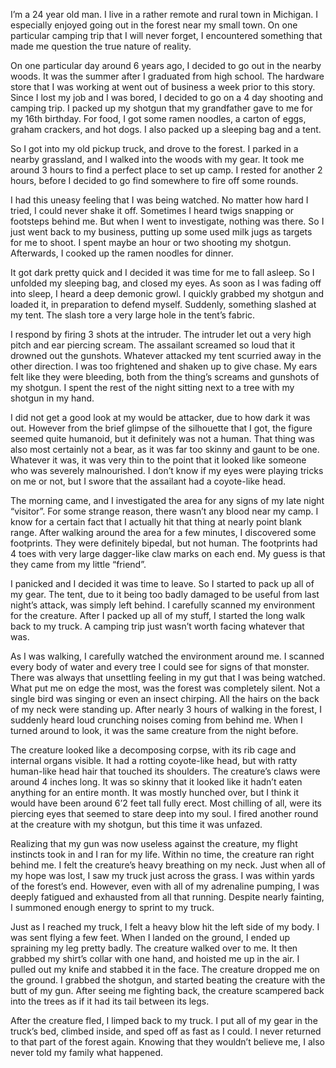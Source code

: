 I’m a 24 year old man. I live in a rather remote and rural town in Michigan. I especially enjoyed going out in the forest near my small town. On one particular camping trip that I will never forget, I encountered something that made me question the true nature of reality.

On one particular day around 6 years ago, I decided to go out in the nearby woods. It was the summer after I graduated from high school. The hardware store that I was working at went out of business a week prior to this story. Since I lost my job and I was bored, I decided to go on a 4 day shooting and camping trip. I packed up my shotgun that my grandfather gave to me for my 16th birthday. For food, I got some ramen noodles, a carton of eggs, graham crackers, and hot dogs. I also packed up a sleeping bag and a tent. 

So I got into my old pickup truck, and drove to the forest. I parked in a nearby grassland, and I walked into the woods with my gear. It took me around 3 hours to find a perfect place to set up camp. I rested for another 2 hours, before I decided to go find somewhere to fire off some rounds.

I had this uneasy feeling that I was being watched. No matter how hard I tried, I could never shake it off. Sometimes I heard twigs snapping or footsteps behind me. But when I went to investigate, nothing was there. So I just went back to my business, putting up some used milk jugs as targets for me to shoot. I spent maybe an hour or two shooting my shotgun. Afterwards, I cooked up the ramen noodles for dinner.

It got dark pretty quick and I decided it was time for me to fall asleep. So I unfolded my sleeping bag, and closed my eyes. As soon as I was fading off into sleep, I heard a deep demonic growl. I quickly grabbed my shotgun and loaded it, in preparation to defend myself. Suddenly, something slashed at my tent. The slash tore a very large hole in the tent’s fabric. 

I respond by firing 3 shots at the intruder. The intruder let out a very high pitch and ear piercing scream. The assailant screamed so loud that it drowned out the gunshots. Whatever attacked my tent scurried away in the other direction. I was too frightened and shaken up to give chase. My ears felt like they were bleeding, both from the thing’s screams and gunshots of my shotgun. I spent the rest of the night sitting next to a tree with my shotgun in my hand.

I did not get a good look at my would be attacker, due to how dark it was out. However from the brief glimpse of the silhouette that I got, the figure seemed quite humanoid, but it definitely was not a human. That thing was also most certainly not a bear, as it was far too skinny and gaunt to be one. Whatever it was, it was very thin to the point that it looked like someone who was severely malnourished. I don’t know if my eyes were playing tricks on me or not, but I swore that the assailant had a coyote-like head.

The morning came, and I investigated the area for any signs of my late night “visitor”. For some strange reason, there wasn’t any blood near my camp. I know for a certain fact that I actually hit that thing at nearly point blank range. After walking around the area for a few minutes, I discovered some footprints. They were definitely bipedal, but not human. The footprints had 4 toes with very large dagger-like claw marks on each end. My guess is that they came from my little “friend”.

I panicked and I decided it was time to leave. So I started to pack up all of my gear. The tent, due to it being too badly damaged to be useful from last night’s attack, was simply left behind. I carefully scanned my environment for the creature. After I packed up all of my stuff, I started the long walk back to my truck. A camping trip just wasn’t worth facing whatever that was.

As I was walking, I carefully watched the environment around me. I scanned every body of water and every tree I could see for signs of that monster. There was always that unsettling feeling in my gut that I was being watched. What put me on edge the most, was the forest was completely silent. Not a single bird was singing or even an insect chirping. All the hairs on the back of my neck were standing up. After nearly 3 hours of walking in the forest, I suddenly heard loud crunching noises coming from behind me. When I turned around to look, it was the same creature from the night before.

The creature looked like a decomposing corpse, with its rib cage and internal organs visible. It had a rotting coyote-like head, but with ratty human-like head hair that touched its shoulders. The creature’s claws were around 4 inches long. It was so skinny that it looked like it hadn’t eaten anything for an entire month. It was mostly hunched over, but I think it would have been around 6’2 feet tall fully erect. Most chilling of all, were its piercing eyes that seemed to stare deep into my soul. I fired another round at the creature with my shotgun, but this time it was unfazed.

Realizing that my gun was now useless against the creature, my flight instincts took in and I ran for my life. Within no time, the creature ran right behind me. I felt the creature’s heavy breathing on my neck. Just when all of my hope was lost, I saw my truck just across the grass. I was within yards of the forest’s end. However, even with all of my adrenaline pumping, I was deeply fatigued and exhausted from all that running. Despite nearly fainting, I summoned enough energy to sprint to my truck.

Just as I reached my truck, I felt a heavy blow hit the left side of my body. I was sent flying a few feet. When I landed on the ground, I ended up spraining my leg pretty badly. The creature walked over to me. It then grabbed my shirt’s collar with one hand, and hoisted me up in the air. I pulled out my knife and stabbed it in the face. The creature dropped me on the ground. I grabbed the shotgun, and started beating the creature with the butt of my gun. After seeing me fighting back, the creature scampered back into the trees as if it had its tail between its legs.

After the creature fled, I limped back to my truck. I put all of my gear in the truck’s bed, climbed inside, and sped off as fast as I could. I never returned to that part of the forest again. Knowing that they wouldn’t believe me, I also never told my family what happened.